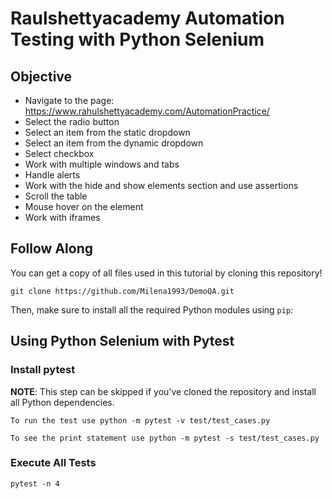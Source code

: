 # Raulshettyacademy Automation  Testing with Python Selenium

## Objective

   *  Navigate to the page: https://www.rahulshettyacademy.com/AutomationPractice/
   *  Select the radio button
   *  Select an item from the static dropdown
   *  Select an item from the dynamic dropdown
   *  Select checkbox
   *  Work with multiple windows and tabs
   *  Handle alerts
   *  Work with the hide and show elements section and use assertions
   *  Scroll the table
   *  Mouse hover on the element
   *  Work with iframes

## Follow Along

You can get a copy of all files used in this tutorial by cloning this repository!

```shell
git clone https://github.com/Milena1993/DemoQA.git
```

Then, make sure to install all the required Python modules using `pip`:

## Using Python Selenium with Pytest
### Install pytest

**NOTE**: This step can be skipped if you've cloned the repository and install all Python dependencies.

```shell
To run the test use python -m pytest -v test/test_cases.py
```

```shell
To see the print statement use python -m pytest -s test/test_cases.py
```
### Execute All Tests

```shell
pytest -n 4 
```


